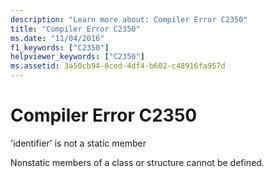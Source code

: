 ```yaml
---
description: "Learn more about: Compiler Error C2350"
title: "Compiler Error C2350"
ms.date: "11/04/2016"
f1_keywords: ["C2350"]
helpviewer_keywords: ["C2350"]
ms.assetid: 3a50cb94-8ced-4df4-b602-c48916fa957d
---
```

# Compiler Error C2350

'identifier' is not a static member

Nonstatic members of a class or structure cannot be defined.
